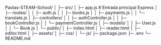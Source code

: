 Paolas-STEAM-School/
│
├─ src/
│   ├─ app.js           # Entrada principal Express
│   ├─ routes/
│   │   ├─ auth.js
│   │   ├─ books.js
│   │   ├─ payments.js
│   │   └─ translate.js
│   ├─ controllers/
│   │   ├─ authController.js
│   │   ├─ bookController.js
│   │   └─ paymentController.js
│   ├─ models/
│   │   ├─ User.js
│   │   └─ Book.js
│   └─ public/
│       ├─ index.html
│       ├─ reader.html
│       ├─ editor.html
│       ├─ assets/
│           ├─ css/
│           └─ js/
├─ package.json
├─ .env
└─ README.md
